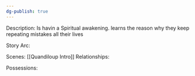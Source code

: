 ```yaml
---
dg-publish: true
---
```

Description:
Is havin a Spiritual awakening. learns the reason why they keep repeating mistakes all their lives

Story Arc:

Scenes:
[[Quandiloup Intro]]
Relationships:

Possessions: